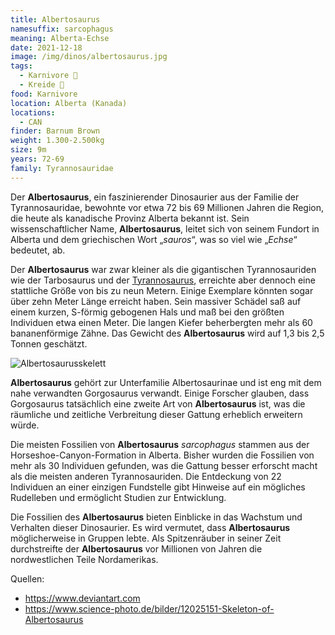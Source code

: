 ```yaml
---
title: Albertosaurus
namesuffix: sarcophagus
meaning: Alberta-Echse
date: 2021-12-18
image: /img/dinos/albertosaurus.jpg
tags:
  - Karnivore 🥩
  - Kreide 🦴
food: Karnivore
location: Alberta (Kanada)
locations:
  - CAN
finder: Barnum Brown
weight: 1.300-2.500kg
size: 9m
years: 72-69
family: Tyrannosauridae
---
```

Der **Albertosaurus**, ein faszinierender Dinosaurier aus der Familie der Tyrannosauridae, bewohnte vor etwa 72 bis 69 Millionen Jahren die Region, die heute als kanadische Provinz Alberta bekannt ist. Sein wissenschaftlicher Name, **Albertosaurus**, leitet sich von seinem Fundort in Alberta und dem griechischen Wort „*sauros*“, was so viel wie „*Echse*“ bedeutet, ab.

Der **Albertosaurus** war zwar kleiner als die gigantischen Tyrannosauriden wie der Tarbosaurus und der [Tyrannosaurus](/dinos/tyrannosaurus-rex/), erreichte aber dennoch eine stattliche Größe von bis zu neun Metern. Einige Exemplare könnten sogar über zehn Meter Länge erreicht haben. Sein massiver Schädel saß auf einem kurzen, S-förmig gebogenen Hals und maß bei den größten Individuen etwa einen Meter. Die langen Kiefer beherbergten mehr als 60 bananenförmige Zähne. Das Gewicht des **Albertosaurus** wird auf 1,3 bis 2,5 Tonnen geschätzt.

![Albertosaurusskelett](/img/dinos/12025151-skeleton-of-albertosaurus.jpg)

**Albertosaurus** gehört zur Unterfamilie Albertosaurinae und ist eng mit dem nahe verwandten Gorgosaurus verwandt. Einige Forscher glauben, dass Gorgosaurus tatsächlich eine zweite Art von **Albertosaurus** ist, was die räumliche und zeitliche Verbreitung dieser Gattung erheblich erweitern würde.

Die meisten Fossilien von **Albertosaurus** *sarcophagus* stammen aus der Horseshoe-Canyon-Formation in Alberta. Bisher wurden die Fossilien von mehr als 30 Individuen gefunden, was die Gattung besser erforscht macht als die meisten anderen Tyrannosauriden. Die Entdeckung von 22 Individuen an einer einzigen Fundstelle gibt Hinweise auf ein mögliches Rudelleben und ermöglicht Studien zur Entwicklung.

Die Fossilien des **Albertosaurus** bieten Einblicke in das Wachstum und Verhalten dieser Dinosaurier. Es wird vermutet, dass **Albertosaurus** möglicherweise in Gruppen lebte. Als Spitzenräuber in seiner Zeit durchstreifte der **Albertosaurus** vor Millionen von Jahren die nordwestlichen Teile Nordamerikas.

Quellen:

* <https://www.deviantart.com>
* <https://www.science-photo.de/bilder/12025151-Skeleton-of-Albertosaurus>